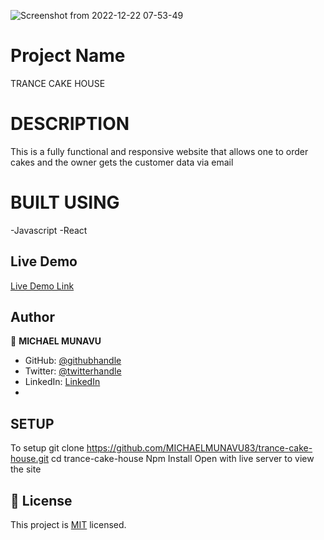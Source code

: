 ![Screenshot from 2022-12-22 07-53-49](https://user-images.githubusercontent.com/86654131/209059713-d697a3c4-39a5-4e79-be62-a20e9b01c024.png)


# Project Name

TRANCE CAKE HOUSE


# DESCRIPTION
This is a fully functional and responsive website that allows one to order cakes and the owner gets the customer data via email

# BUILT USING
-Javascript
-React

## Live Demo 

[Live Demo Link](https://trance-cake-house.netlify.app/)

## Author

👤 **MICHAEL MUNAVU**

- GitHub: [@githubhandle](https://github.com/MICHAELMUNAVU83)
- Twitter: [@twitterhandle](https://twitter.com/MunavuMichael)
- LinkedIn: [LinkedIn](https://www.linkedin.com/in/michael-munavu-78703a218/)
- 

## SETUP
To setup git clone https://github.com/MICHAELMUNAVU83/trance-cake-house.git
cd trance-cake-house
Npm Install
Open with live server to view the site

## 📝 License

This project is [MIT](./MIT.md) licensed.
